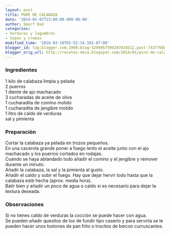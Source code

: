 ```yaml
---
layout: post
title: PURÉ DE CALABAZA
date: '2014-01-07T23:00:00.000-08:00'
author: Smurf Dad
categories:
- Verduras y legumbres
- Sopas y cremas
modified_time: '2016-03-16T01:52:34.101-07:00'
blogger_id: tag:blogger.com,1999:blog-5299957599287034512.post-7437760856642470533
blogger_orig_url: http://recetas-desa.blogspot.com/2014/01/pure-de-calabaza.html
---
```


<h3>Ingredientes</h3>1 kilo de calabaza limpia y pelada<br />2 puerros<br />1 diente de ajo machacado<br />3 cucharadas de aceite de oliva<br />1 cucharadita de comino molido<br />1 cucharadita de jengibre molido<br />1 litro de caldo de verduras<br />sal y pimienta<br /><h3>Preparación</h3>Cortar la calabaza ya pelada en trozos pequeños.<br />En una cacerola grande poner a fuego lento el aceite junto con el ajo machacado y los puerros cortados en rodajas.<br />Cuando se haya ablandado todo añadir el comino y el jengibre y remover durante un minuto.<br />Añadir la calabaza, la sal y la pimienta al gusto.<br />Añadir el caldo y subir el fuego. Hay que dejar hervir todo hasta que la calabaza esté hecha (aprox. media hora).<br />Batir bien y añadir un poco de agua o caldo si es necesario para dejar la textura deseada.<br /><h3>Observaciones</h3>Si no tienes caldo de verduras la cocción se puede hacer con agua.<br />Se pueden añadir quesitos de los de fundir tipo caserío y para servirla se le pueden hacer unos tostones de pan frito o trocitos de beicon curruscantes.